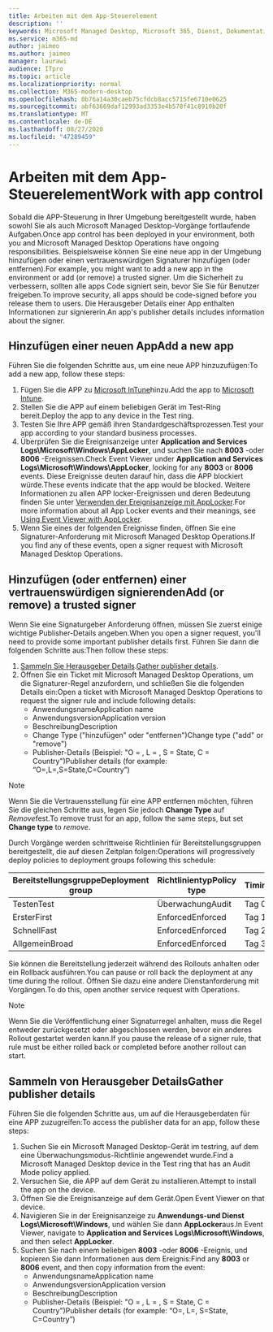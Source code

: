 ```yaml
---
title: Arbeiten mit dem App-Steuerelement
description: ''
keywords: Microsoft Managed Desktop, Microsoft 365, Dienst, Dokumentation
ms.service: m365-md
author: jaimeo
ms.author: jaimeo
manager: laurawi
audience: ITpro
ms.topic: article
ms.localizationpriority: normal
ms.collection: M365-modern-desktop
ms.openlocfilehash: 0b76a14a30caeb75cfdcb8acc5715fe6710e0625
ms.sourcegitcommit: abf63669daf12993ad3353e4b578f41c8910b20f
ms.translationtype: MT
ms.contentlocale: de-DE
ms.lasthandoff: 08/27/2020
ms.locfileid: "47289459"
---
```

# <a name="work-with-app-control"></a><span data-ttu-id="be43b-103">Arbeiten mit dem App-Steuerelement</span><span class="sxs-lookup"><span data-stu-id="be43b-103">Work with app control</span></span>

<span data-ttu-id="be43b-104">Sobald die APP-Steuerung in Ihrer Umgebung bereitgestellt wurde, haben sowohl Sie als auch Microsoft Managed Desktop-Vorgänge fortlaufende Aufgaben.</span><span class="sxs-lookup"><span data-stu-id="be43b-104">Once app control has been deployed in your environment, both you and Microsoft Managed Desktop Operations have ongoing responsibilities.</span></span> <span data-ttu-id="be43b-105">Beispielsweise können Sie eine neue app in der Umgebung hinzufügen oder einen vertrauenswürdigen Signaturer hinzufügen (oder entfernen).</span><span class="sxs-lookup"><span data-stu-id="be43b-105">For example, you might want to add a new app in the environment or add (or remove) a trusted signer.</span></span> <span data-ttu-id="be43b-106">Um die Sicherheit zu verbessern, sollten alle apps Code signiert sein, bevor Sie Sie für Benutzer freigeben.</span><span class="sxs-lookup"><span data-stu-id="be43b-106">To improve security, all apps should be code-signed before you release them to users.</span></span> <span data-ttu-id="be43b-107">Die Herausgeber Details einer App enthalten Informationen zur signiererin.</span><span class="sxs-lookup"><span data-stu-id="be43b-107">An app's publisher details includes information about the signer.</span></span>


## <a name="add-a-new-app"></a><span data-ttu-id="be43b-108">Hinzufügen einer neuen App</span><span class="sxs-lookup"><span data-stu-id="be43b-108">Add a new app</span></span>

<span data-ttu-id="be43b-109">Führen Sie die folgenden Schritte aus, um eine neue APP hinzuzufügen:</span><span class="sxs-lookup"><span data-stu-id="be43b-109">To add a new app, follow these steps:</span></span>

1. <span data-ttu-id="be43b-110">Fügen Sie die APP zu [Microsoft InTune](https://docs.microsoft.com/mem/intune/apps/apps-win32-app-management)hinzu.</span><span class="sxs-lookup"><span data-stu-id="be43b-110">Add the app to [Microsoft Intune](https://docs.microsoft.com/mem/intune/apps/apps-win32-app-management).</span></span>
2. <span data-ttu-id="be43b-111">Stellen Sie die APP auf einem beliebigen Gerät im Test-Ring bereit.</span><span class="sxs-lookup"><span data-stu-id="be43b-111">Deploy the app to any device in the Test ring.</span></span> 
3. <span data-ttu-id="be43b-112">Testen Sie Ihre APP gemäß ihren Standardgeschäftsprozessen.</span><span class="sxs-lookup"><span data-stu-id="be43b-112">Test your app according to your standard business processes.</span></span> 
4. <span data-ttu-id="be43b-113">Überprüfen Sie die Ereignisanzeige unter **Application and Services Logs\Microsoft\Windows\AppLocker**, und suchen Sie nach **8003** -oder **8006** -Ereignissen.</span><span class="sxs-lookup"><span data-stu-id="be43b-113">Check Event Viewer under **Application and Services Logs\Microsoft\Windows\AppLocker**, looking for any **8003** or **8006** events.</span></span> <span data-ttu-id="be43b-114">Diese Ereignisse deuten darauf hin, dass die APP blockiert würde.</span><span class="sxs-lookup"><span data-stu-id="be43b-114">These events indicate that the app would be blocked.</span></span> <span data-ttu-id="be43b-115">Weitere Informationen zu allen APP locker-Ereignissen und deren Bedeutung finden Sie unter [Verwenden der Ereignisanzeige mit AppLocker](https://docs.microsoft.com/windows/security/threat-protection/windows-defender-application-control/applocker/using-event-viewer-with-applocker).</span><span class="sxs-lookup"><span data-stu-id="be43b-115">For more information about all App Locker events and their meanings, see [Using Event Viewer with AppLocker](https://docs.microsoft.com/windows/security/threat-protection/windows-defender-application-control/applocker/using-event-viewer-with-applocker).</span></span>
5. <span data-ttu-id="be43b-116">Wenn Sie eines der folgenden Ereignisse finden, öffnen Sie eine Signaturer-Anforderung mit Microsoft Managed Desktop Operations.</span><span class="sxs-lookup"><span data-stu-id="be43b-116">If you find any of these events, open a signer request with Microsoft Managed Desktop Operations.</span></span>

## <a name="add-or-remove-a-trusted-signer"></a><span data-ttu-id="be43b-117">Hinzufügen (oder entfernen) einer vertrauenswürdigen signierenden</span><span class="sxs-lookup"><span data-stu-id="be43b-117">Add (or remove) a trusted signer</span></span>

<span data-ttu-id="be43b-118">Wenn Sie eine Signaturgeber Anforderung öffnen, müssen Sie zuerst einige wichtige Publisher-Details angeben.</span><span class="sxs-lookup"><span data-stu-id="be43b-118">When you open a signer request, you'll need to provide some important publisher details first.</span></span> <span data-ttu-id="be43b-119">Führen Sie dann die folgenden Schritte aus:</span><span class="sxs-lookup"><span data-stu-id="be43b-119">Then follow these steps:</span></span>

1. <span data-ttu-id="be43b-120">[Sammeln Sie Herausgeber Details](#gather-publisher-details).</span><span class="sxs-lookup"><span data-stu-id="be43b-120">[Gather publisher details](#gather-publisher-details).</span></span>
2. <span data-ttu-id="be43b-121">Öffnen Sie ein Ticket mit Microsoft Managed Desktop Operations, um die Signaturer-Regel anzufordern, und schließen Sie die folgenden Details ein:</span><span class="sxs-lookup"><span data-stu-id="be43b-121">Open a ticket with Microsoft Managed Desktop Operations to request the signer rule and include following details:</span></span>  
    - <span data-ttu-id="be43b-122">Anwendungsname</span><span class="sxs-lookup"><span data-stu-id="be43b-122">Application name</span></span> 
    - <span data-ttu-id="be43b-123">Anwendungsversion</span><span class="sxs-lookup"><span data-stu-id="be43b-123">Application version</span></span> 
    - <span data-ttu-id="be43b-124">Beschreibung</span><span class="sxs-lookup"><span data-stu-id="be43b-124">Description</span></span> 
    - <span data-ttu-id="be43b-125">Change Type ("hinzufügen" oder "entfernen")</span><span class="sxs-lookup"><span data-stu-id="be43b-125">Change type ("add" or "remove")</span></span>  
    - <span data-ttu-id="be43b-126">Publisher-Details (Beispiel: "O = <publisher name> , L = <location> , S = State, C = Country")</span><span class="sxs-lookup"><span data-stu-id="be43b-126">Publisher details (for example: “O=<publisher name>,L=<location>,S=State,C=Country”)</span></span> 

> [!NOTE]
> <span data-ttu-id="be43b-127">Wenn Sie die Vertrauensstellung für eine APP entfernen möchten, führen Sie die gleichen Schritte aus, legen Sie jedoch **Change Type** auf *Remove*fest.</span><span class="sxs-lookup"><span data-stu-id="be43b-127">To remove trust for an app, follow the same steps, but set **Change type** to *remove*.</span></span>

<span data-ttu-id="be43b-128">Durch Vorgänge werden schrittweise Richtlinien für Bereitstellungsgruppen bereitgestellt, die auf diesen Zeitplan folgen:</span><span class="sxs-lookup"><span data-stu-id="be43b-128">Operations will progressively deploy policies to deployment groups following this schedule:</span></span>


|<span data-ttu-id="be43b-129">Bereitstellungsgruppe</span><span class="sxs-lookup"><span data-stu-id="be43b-129">Deployment group</span></span>  |<span data-ttu-id="be43b-130">Richtlinientyp</span><span class="sxs-lookup"><span data-stu-id="be43b-130">Policy type</span></span>  |<span data-ttu-id="be43b-131">Timing</span><span class="sxs-lookup"><span data-stu-id="be43b-131">Timing</span></span>  |
|---------|---------|---------|
|<span data-ttu-id="be43b-132">Testen</span><span class="sxs-lookup"><span data-stu-id="be43b-132">Test</span></span>     |  <span data-ttu-id="be43b-133">Überwachung</span><span class="sxs-lookup"><span data-stu-id="be43b-133">Audit</span></span>       |  <span data-ttu-id="be43b-134">Tag 0</span><span class="sxs-lookup"><span data-stu-id="be43b-134">Day 0</span></span>       |
|<span data-ttu-id="be43b-135">Erster</span><span class="sxs-lookup"><span data-stu-id="be43b-135">First</span></span>     | <span data-ttu-id="be43b-136">Enforced</span><span class="sxs-lookup"><span data-stu-id="be43b-136">Enforced</span></span>        | <span data-ttu-id="be43b-137">Tag 1</span><span class="sxs-lookup"><span data-stu-id="be43b-137">Day 1</span></span>        |
|<span data-ttu-id="be43b-138">Schnell</span><span class="sxs-lookup"><span data-stu-id="be43b-138">Fast</span></span>     | <span data-ttu-id="be43b-139">Enforced</span><span class="sxs-lookup"><span data-stu-id="be43b-139">Enforced</span></span>        |  <span data-ttu-id="be43b-140">Tag 2</span><span class="sxs-lookup"><span data-stu-id="be43b-140">Day 2</span></span>       |
|<span data-ttu-id="be43b-141">Allgemein</span><span class="sxs-lookup"><span data-stu-id="be43b-141">Broad</span></span>     | <span data-ttu-id="be43b-142">Enforced</span><span class="sxs-lookup"><span data-stu-id="be43b-142">Enforced</span></span>        |  <span data-ttu-id="be43b-143">Tag 3</span><span class="sxs-lookup"><span data-stu-id="be43b-143">Day 3</span></span>       |


<span data-ttu-id="be43b-144">Sie können die Bereitstellung jederzeit während des Rollouts anhalten oder ein Rollback ausführen.</span><span class="sxs-lookup"><span data-stu-id="be43b-144">You can pause or roll back the deployment at any time during the rollout.</span></span> <span data-ttu-id="be43b-145">Öffnen Sie dazu eine andere Dienstanforderung mit Vorgängen.</span><span class="sxs-lookup"><span data-stu-id="be43b-145">To do this, open another service request with Operations.</span></span>

> [!NOTE]
> <span data-ttu-id="be43b-146">Wenn Sie die Veröffentlichung einer Signaturregel anhalten, muss die Regel entweder zurückgesetzt oder abgeschlossen werden, bevor ein anderes Rollout gestartet werden kann.</span><span class="sxs-lookup"><span data-stu-id="be43b-146">If you pause the release of a signer rule, that rule must be either rolled back or completed before another rollout can start.</span></span>

## <a name="gather-publisher-details"></a><span data-ttu-id="be43b-147">Sammeln von Herausgeber Details</span><span class="sxs-lookup"><span data-stu-id="be43b-147">Gather publisher details</span></span>

<span data-ttu-id="be43b-148">Führen Sie die folgenden Schritte aus, um auf die Herausgeberdaten für eine APP zuzugreifen:</span><span class="sxs-lookup"><span data-stu-id="be43b-148">To access the publisher data for an app, follow these steps:</span></span>

1. <span data-ttu-id="be43b-149">Suchen Sie ein Microsoft Managed Desktop-Gerät im testring, auf dem eine Überwachungsmodus-Richtlinie angewendet wurde.</span><span class="sxs-lookup"><span data-stu-id="be43b-149">Find a Microsoft Managed Desktop device in the Test ring that has an Audit Mode policy applied.</span></span> 
2. <span data-ttu-id="be43b-150">Versuchen Sie, die APP auf dem Gerät zu installieren.</span><span class="sxs-lookup"><span data-stu-id="be43b-150">Attempt to install the app on the device.</span></span>
3. <span data-ttu-id="be43b-151">Öffnen Sie die Ereignisanzeige auf dem Gerät.</span><span class="sxs-lookup"><span data-stu-id="be43b-151">Open Event Viewer on that device.</span></span> 
4. <span data-ttu-id="be43b-152">Navigieren Sie in der Ereignisanzeige zu **Anwendungs-und Dienst Logs\Microsoft\Windows**, und wählen Sie dann **AppLocker**aus.</span><span class="sxs-lookup"><span data-stu-id="be43b-152">In Event Viewer, navigate to **Application and Services Logs\Microsoft\Windows**, and then select **AppLocker**.</span></span> 
5. <span data-ttu-id="be43b-153">Suchen Sie nach einem beliebigen **8003** -oder **8006** -Ereignis, und kopieren Sie dann Informationen aus dem Ereignis:</span><span class="sxs-lookup"><span data-stu-id="be43b-153">Find any **8003** or **8006** event, and then copy information from the event:</span></span> 
    - <span data-ttu-id="be43b-154">Anwendungsname</span><span class="sxs-lookup"><span data-stu-id="be43b-154">Application name</span></span> 
    - <span data-ttu-id="be43b-155">Anwendungsversion</span><span class="sxs-lookup"><span data-stu-id="be43b-155">Application version</span></span> 
    - <span data-ttu-id="be43b-156">Beschreibung</span><span class="sxs-lookup"><span data-stu-id="be43b-156">Description</span></span> 
    - <span data-ttu-id="be43b-157">Publisher-Details (Beispiel: "O = <publisher name> , L = <location> , S = State, C = Country")</span><span class="sxs-lookup"><span data-stu-id="be43b-157">Publisher details (for example: “O=<publisher name>, L=<location>, S=State, C=Country”)</span></span> 
